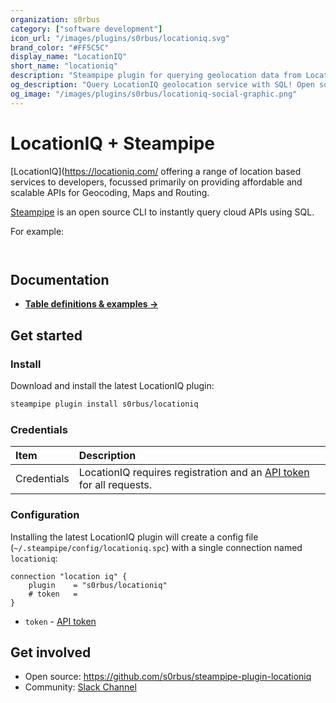 ```yaml
---
organization: s0rbus
category: ["software development"]
icon_url: "/images/plugins/s0rbus/locationiq.svg"
brand_color: "#FF5C5C"
display_name: "LocationIQ"
short_name: "locationiq"
description: "Steampipe plugin for querying geolocation data from LocationIQ."
og_description: "Query LocationIQ geolocation service with SQL! Open source CLI. No DB required."
og_image: "/images/plugins/s0rbus/locationiq-social-graphic.png"
---
```


# LocationIQ + Steampipe

[LocationIQ](https://locationiq.com/ offering a range of location based services to developers, focussed primarily on providing affordable and scalable APIs for Geocoding, Maps and Routing.

[Steampipe](https://steampipe.io) is an open source CLI to instantly query cloud APIs using SQL.

For example:

```sql

```

```

```

## Documentation

- **[Table definitions & examples →](https://hub.steampipe.io/plugins/s0rbus/locationiq/tables)**

## Get started

### Install

Download and install the latest LocationIQ plugin:

```bash
steampipe plugin install s0rbus/locationiq
```

### Credentials

| Item        | Description                                                                                                            |
| :---------- | :--------------------------------------------------------------------------------------------------------------------- |
| Credentials | LocationIQ requires registration and an [API token](https://docs.locationiq.com/docs/authentication) for all requests. |

### Configuration

Installing the latest LocationIQ plugin will create a config file (`~/.steampipe/config/locationiq.spc`) with a single connection named `locationiq`:

```hcl
connection "location iq" {
    plugin    = "s0rbus/locationiq"
    # token   =
}
```

- `token` - [API token](https://docs.locationiq.com/docs/authentication)

## Get involved

- Open source: https://github.com/s0rbus/steampipe-plugin-locationiq
- Community: [Slack Channel](https://join.slack.com/t/steampipe/shared_invite/zt-oij778tv-lYyRTWOTMQYBVAbtPSWs3g)
